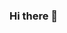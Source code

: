 ### Hi there 👋

<!--
**xChetan-xD/xChetan-xD** is a ✨ _special_ ✨ repository because its `README.md` (this file) appears on your GitHub profile.

Here are some ideas to get you started:

- 🔭 I’m currently working on ...
- 🌱 I’m currently learning ...
- 👯 I’m looking to collaborate on ...
- 🤔 I’m looking for help with ...
- 💬 Ask me about ...
- 📫 How to reach me: ...
- 😄 Pronouns: ...
- ⚡ Fun fact: ...

<h3>🎶 Vibing to</h3>
<a href="https://github.com/tthn0/Spotify-Readme">
  <img src="https://xchetan.vercel.app/api?theme=dark&scan=true&rainbow=true" alt="Current Spotify Song">
</a>
